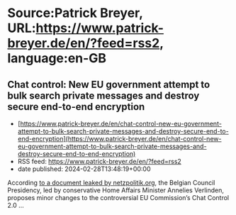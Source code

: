 # Source:Patrick Breyer, URL:https://www.patrick-breyer.de/en/?feed=rss2, language:en-GB

## Chat control: New EU government attempt to bulk search private messages and destroy secure end-to-end encryption
 - [https://www.patrick-breyer.de/en/chat-control-new-eu-government-attempt-to-bulk-search-private-messages-and-destroy-secure-end-to-end-encryption](https://www.patrick-breyer.de/en/chat-control-new-eu-government-attempt-to-bulk-search-private-messages-and-destroy-secure-end-to-end-encryption)
 - RSS feed: https://www.patrick-breyer.de/en/?feed=rss2
 - date published: 2024-02-28T13:48:19+00:00

<p>According <a href="https://netzpolitik.org/2024/chatkontrolle-der-rat-will-es-nochmal-versuchen/#2024-02-22_Presidency_LEWP_CSAR_New-approach_6850">to a document leaked by netzpolitik.org</a>, the Belgian Council Presidency, led by conservative Home Affairs Minister Annelies Verlinden, proposes minor changes to the controversial EU Commission’s Chat Control 2.0 <span>…</span></p>

